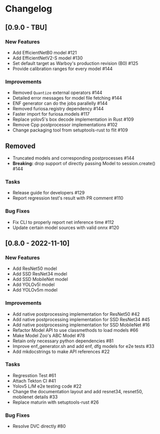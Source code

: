 # Changelog

## [0.9.0 - TBU]

### New Features
- Add EfficientNetB0 model #121
- Add EfficientNetV2-S model #130
- Set default target as Warboy's production revision (B0) #125
- Provide calibration ranges for every model #144

### Improvements
- Removed `Quantize` external operators #144
- Detailed error messages for model file fetching #144
- ENF generator can do the jobs parallelly #144
- Removed furiosa.registry dependency #144
- Faster import for furiosa.models #117
- Replace yolov5's box decode implementation in Rust #109
- Remove Cpp postprocessor implementations #102
- Change packaging tool from setuptools-rust to flit #109

## Removed
- Truncated models and corresponding postprocesses #144
- **Breaking:** drop support of directly passing Model to session.create() #144

### Tasks
- Release guide for developers #129
- Report regression test's result with PR comment #110

### Bug Fixes
- Fix CLI to properly report net inference time #112
- Update certain model sources with valid onnx #120

## [0.8.0 - 2022-11-10]

### New Features
- Add ResNet50 model
- Add SSD ResNet34 model
- Add SSD MobileNet model
- Add YOLOv5l model
- Add YOLOv5m model

### Improvements
- Add native postprocessing implementation for ResNet50 #42
- Add native postprocessing implementation for SSD ResNet34 #45
- Add native postprocessing implementation for SSD MobileNet #16
- Refactor Model API to use classmethods to load models #66
- Make Model Zoo's ABC Model #78
- Retain only necessary python dependencies #81
- Improve enf_generator.sh and add enf, dfg models for e2e tests #33
- Add mkdocstrings to make API references #22

### Tasks
- Regresstion Test #61
- Attach Tekton CI #41
- Yolov5 L/M e2e testing code #22
- Change the documentation layout and add resnet34, resnet50, mobilenet details #33
- Replace maturin with setuptools-rust #26

### Bug Fixes
- Resolve DVC directly #80